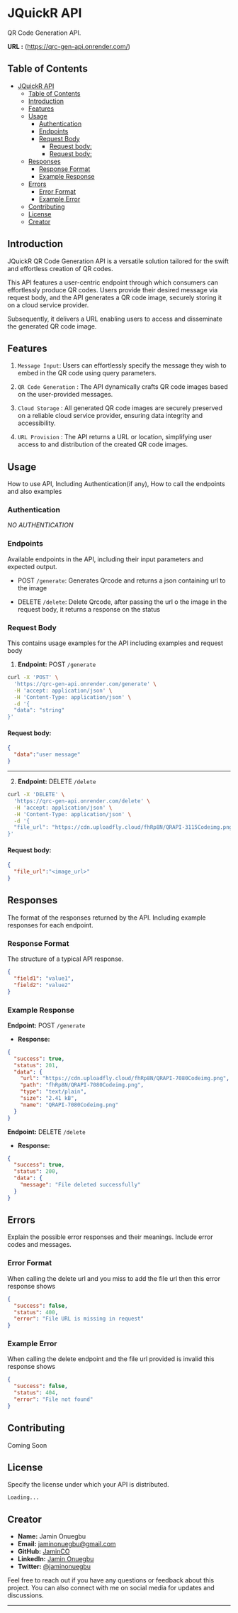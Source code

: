 # JQuickR API
QR Code Generation API.

**URL :** (https://qrc-gen-api.onrender.com/)

## Table of Contents

- [JQuickR API](#jquickr-api)
  - [Table of Contents](#table-of-contents)
  - [Introduction](#introduction)
  - [Features](#features)
  - [Usage](#usage)
    - [Authentication](#authentication)
    - [Endpoints](#endpoints)
    - [Request Body](#request-body)
      - [Request body:](#request-body-1)
      - [Request body:](#request-body-2)
  - [Responses](#responses)
    - [Response Format](#response-format)
    - [Example Response](#example-response)
  - [Errors](#errors)
    - [Error Format](#error-format)
    - [Example Error](#example-error)
  - [Contributing](#contributing)
  - [License](#license)
  - [Creator](#creator)

## Introduction

JQuickR QR Code Generation API is a versatile solution tailored for the swift and effortless creation of QR codes. 

This API features a user-centric endpoint through which consumers can effortlessly produce QR codes. Users provide their desired message via request body, and the API generates a QR code image, securely storing it on a cloud service provider. 

Subsequently, it delivers a URL enabling users to access and disseminate the generated QR code image.

## Features

1. `Message Input`: Users can effortlessly specify the message they wish to embed in the QR code using query parameters.

2. `QR Code Generation` : The API dynamically crafts QR code images based on the user-provided messages.

3. `Cloud Storage` : All generated QR code images are securely preserved on a reliable cloud service provider, ensuring data integrity and accessibility.

4. `URL Provision` : The API returns a URL or location, simplifying user access to and distribution of the created QR code images.

## Usage

How to use API, Including Authentication(if any), How to call the endpoints and also examples

### Authentication

*NO AUTHENTICATION*

### Endpoints

Available endpoints in the API, including their input parameters and expected output.

- POST `/generate`: Generates Qrcode and returns a json containing url to the image

- DELETE `/delete`: Delete Qrcode, after passing the url o the image in the request body, it returns a response on the status

### Request Body

This contains usage examples for the API including examples and request body

1.  **Endpoint:** POST `/generate`

```BASH
curl -X 'POST' \
  'https://qrc-gen-api.onrender.com/generate' \
  -H 'accept: application/json' \
  -H 'Content-Type: application/json' \
  -d '{
  "data": "string"
}'
```

#### Request body:
```json
{
  "data":"user message"
}
```
---

2. **Endpoint:** DELETE `/delete`

```bash
curl -X 'DELETE' \
  'https://qrc-gen-api.onrender.com/delete' \
  -H 'accept: application/json' \
  -H 'Content-Type: application/json' \
  -d '{
  "file_url": "https://cdn.uploadfly.cloud/fhRp8N/QRAPI-3115Codeimg.png"
}'
```
#### Request body:
```json
{
  "file_url":"<image_url>"
}
```


## Responses

The format of the responses returned by the API. Including example responses for each endpoint.

### Response Format

The structure of a typical API response.

```json
{
  "field1": "value1",
  "field2": "value2"
}
```

### Example Response

**Endpoint:** POST `/generate`
- **Response:**

```json
{
  "success": true,
  "status": 201,
  "data": {
    "url": "https://cdn.uploadfly.cloud/fhRp8N/QRAPI-7080Codeimg.png",
    "path": "fhRp8N/QRAPI-7080Codeimg.png",
    "type": "text/plain",
    "size": "2.41 kB",
    "name": "QRAPI-7080Codeimg.png"
  }
}
```


**Endpoint:** DELETE `/delete`
- **Response:**

```json
{
  "success": true,
  "status": 200,
  "data": {
    "message": "File deleted successfully"
  }
}
```
## Errors

Explain the possible error responses and their meanings. Include error codes and messages.

### Error Format

When calling the delete url and you miss to add the file url then this error response shows

```json
{
  "success": false,
  "status": 400,
  "error": "File URL is missing in request"
}
```

### Example Error

When calling the delete endpoint and the file url provided is invalid this response shows

```json
{
  "success": false,
  "status": 404,
  "error": "File not found"
}
```

## Contributing

Coming Soon

## License

Specify the license under which your API is distributed.
```
Loading...
```

## Creator

- **Name:** Jamin Onuegbu
- **Email:** jaminonuegbu@gmail.com
- **GitHub:** [JaminCO](https://github.com/JaminCO)
- **LinkedIn:** [Jamin Onuegbu](https://www.linkedin.com/in/jamin-onuegbu-4aa851206/)
- **Twitter:** [@jaminonuegbu](https://twitter.com/jaminonuegbu)

Feel free to reach out if you have any questions or feedback about this project. You can also connect with me on social media for updates and discussions.

---
<!-- <p align="center">
  Created by [Your Name](https://www.yourwebsite.com/)

  [![Twitter](https://img.shields.io/twitter/follow/yourtwitter?label=Follow&style=social)](https://twitter.com/yourtwitter)
  [![GitHub](https://img.shields.io/github/followers/yourgithub?label=Follow&style=social)](https://github.com/yourgithub)
  [![LinkedIn](https://img.shields.io/badge/Connect-blue?style=flat&logo=linkedin&labelColor=blue)](https://www.linkedin.com/in/yourlinkedin)

</p> -->
